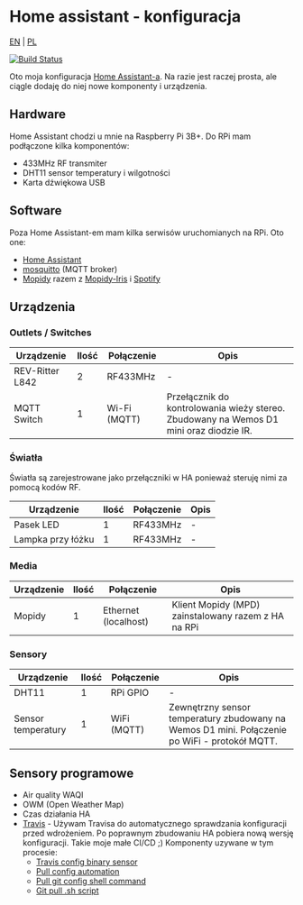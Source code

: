# Home assistant - konfiguracja
[EN](https://github.com/michalchecinski/homeassistant/blob/master/README.md) | [PL](https://github.com/michalchecinski/homeassistant/blob/master/README_PL.md)

[![Build Status](https://github.com/michalchecinski/homeassistant/workflows/Home%20Assistant%20CI/badge.svg)](https://travis-ci.org/michalchecinski/homeassistant)

Oto moja konfiguracja [Home Assistant-a](https://www.home-assistant.io/). Na razie jest raczej prosta, ale ciągle dodaję do niej nowe komponenty i urządzenia.

## Hardware
Home Assistant chodzi u mnie na Raspberry Pi 3B+. Do RPi mam podłączone kilka komponentów:
* 433MHz RF transmiter
* DHT11 sensor temperatury i wilgotności
* Karta dźwiękowa USB

## Software
Poza Home Assistant-em mam kilka serwisów uruchomianych na RPi. Oto one:
* [Home Assistant](https://www.home-assistant.io/)
* [mosquitto](https://mosquitto.org/) (MQTT broker)
* [Mopidy](https://www.mopidy.com/) razem z [Mopidy-Iris](https://github.com/jaedb/Iris) i [Spotify](https://github.com/mopidy/mopidy-spotify)

## Urządzenia
### Outlets / Switches
| Urządzenie      | Ilość | Połączenie   | Opis                                                                                   |
| --------------- | ----- | ------------ | -------------------------------------------------------------------------------------- |
| REV-Ritter L842 | 2     | RF433MHz     | -                                                                                      |
| MQTT Switch     | 1     | Wi-Fi (MQTT) | Przełącznik do kontrolowania wieży stereo. Zbudowany na Wemos D1 mini oraz diodzie IR. |

### Światła
Światła są zarejestrowane jako przełączniki w HA ponieważ steruję nimi za pomocą kodów RF.

| Urządzenie        | Ilość | Połączenie | Opis |
| ----------------- | ----- | ---------- | ---- |
| Pasek LED         | 1     | RF433MHz   | -    |
| Lampka przy łóżku | 1     | RF433MHz   | -    |

### Media
| Urządzenie | Ilość | Połączenie           | Opis                                                |
| ---------- | ----- | -------------------- | --------------------------------------------------- |
| Mopidy     | 1     | Ethernet (localhost) | Klient Mopidy (MPD) zainstalowany razem z HA na RPi |

### Sensory
| Urządzenie         | Ilość | Połączenie  | Opis                                                                                          |
| ------------------ | ----- | ----------- | --------------------------------------------------------------------------------------------- |
| DHT11              | 1     | RPi GPIO    | -                                                                                             |
| Sensor temperatury | 1     | WiFi (MQTT) | Zewnętrzny sensor temperatury zbudowany na Wemos D1 mini. Połączenie po WiFi - protokół MQTT. |

## Sensory programowe
* Air quality WAQI
* OWM (Open Weather Map)
* Czas działania HA
* [Travis](https://travis-ci.org/michalchecinski/homeassistant) - Używam Travisa do automatycznego sprawdzania konfiguracji przed wdrożeniem. Po poprawnym zbudowaniu HA pobiera nową wersję konfiguracji. Takie moje małe CI/CD ;) Komponenty uzywane w tym procesie:
  * [Travis config binary sensor](https://github.com/michalchecinski/homeassistant/blob/master/binary_sensors/travis_cong.yaml)
  * [Pull config automation](https://github.com/michalchecinski/homeassistant/blob/master/automations/maintanance.yaml#L5)
  * [Pull git config shell command](https://github.com/michalchecinski/homeassistant/blob/master/shell_commands.yaml#L1)
  * [Git pull .sh script](https://github.com/michalchecinski/homeassistant/blob/master/bash/git_pull.sh)